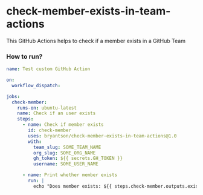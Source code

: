 # check-member-exists-in-team-actions

This GitHub Actions helps to check if a member exists in a GitHub Team

### How to run?

```yaml
name: Test custom GitHub Action

on:
  workflow_dispatch:

jobs:
  check-member:
    runs-on: ubuntu-latest
    name: Check if an user exists
    steps:
      - name: Check if member exists
        id: check-member
        uses: bryantson/check-member-exists-in-team-actions@1.0
        with:
          team_slug: SOME_TEAM_NAME
          org_slug: SOME_ORG_NAME
          gh_token: ${{ secrets.GH_TOKEN }}
          username: SOME_USER_NAME

      - name: Print whether member exists
        run: |
          echo "Does member exists: ${{ steps.check-member.outputs.exists-in-team }}"
```
